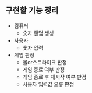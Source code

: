 ## 구현할 기능 정리
- 컴퓨터
    - 숫자 랜덤 생성
- 사용자
    - 숫자 입력
- 게임 판정
    - 볼or스트라이크 판정
    - 게임 종료 여부 판정
    - 게임 종료 후 재시작 여부 판정
    - 사용자 입력값 오류 판정